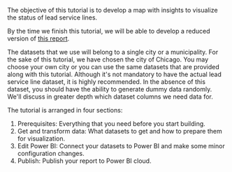 The objective of this tutorial is to develop a map with insights to visualize the status of lead service lines.

By the time we finish this tutorial, we will be able to develop a reduced version of [this report](https://app.powerbi.com/view?r=eyJrIjoiN2VkNzY0MTktMDU4Zi00MzkzLTk2Y2YtOTJmY2E3N2MyYTk1IiwidCI6IjNhMzM0YmY0LThlNjEtNDNhOS04ZmY1LWFiYTQ0YzcxY2VhOCIsImMiOjZ9&pageName=ReportSection56a47a80c507793ad45d).

The datasets that we use will belong to a single city or a municipality. For the sake of this tutorial, we have chosen the city of Chicago. You may choose your own city or you can use the same datasets that are provided along with this tutorial. Although it's not mandatory to have the actual lead service line dataset, it is highly recommended. In the absence of this dataset, you should have the ability to generate dummy data randomly. We'll discuss in greater depth which dataset columns we need data for.

The tutorial is arranged in four sections:

1. Prerequisites: Everything that you need before you start building.
2. Get and transform data: What datasets to get and how to prepare them for visualization.
3. Edit Power BI: Connect your datasets to Power BI and make some minor configuration changes.
4. Publish: Publish your report to Power BI cloud.